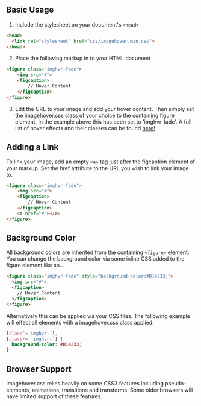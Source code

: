 ## Basic Usage

1. Include the stylesheet on your document's `<head>`

```html
<head>
  <link rel="stylesheet" href="css/imagehover.min.css">
</head>
```

2. Place the following markup in to your HTML document

```html
<figure class="imghvr-fade">
    <img src="#">
    <figcaption>
        // Hover Content
    </figcaption>
</figure>
```

3. Edit the URL to your image and add your hover content. Then simply set the imagehover.css class of your choice to the containing figure element. In the example above this has been set to 'imghvr-fade'. A full list of hover effects and their classes can be found [here!](http://www.imagehover.io/).

## Adding a Link

To link your image, add an empty `<a>` tag just after the figcaption element of your markup. Set the href attribute to the URL you wish to link your image to.

```html
<figure class="imghvr-fade">
    <img src="#">
    <figcaption>
        // Hover Content
    </figcaption>
    <a href="#"></a>
</figure>
```

## Background Color

All background colors are inherited from the containing `<figure>` element. You can change the background color via some inline CSS added to the figure element like so...

```html
<figure class="imghvr-fade" style="background-color:#D14233;">
  <img src="#">
  <figcaption>
    // Hover Content
  </figcaption>
</figure>
```

Alternatively this can be applied via your CSS files. The following example will effect all elements with a imagehover.css class applied.

```css
[class^='imghvr-'],
[class*=' imghvr-'] {
  background-color: #D14233;
}
```

## Browser Support

Imagehover.css relies heavily on some CSS3 features including pseudo-elements, animations, transitions and transforms. Some older browsers will have limited support of these features.
